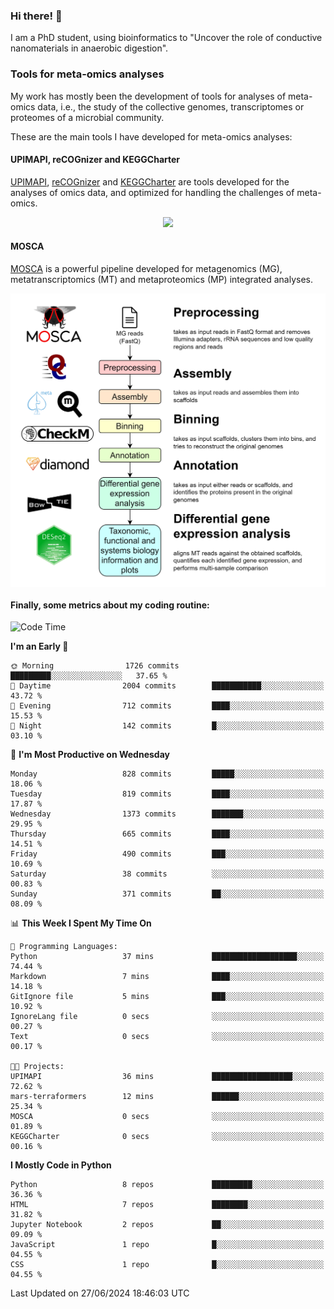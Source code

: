 ### Hi there! 👋

I am a PhD student, using bioinformatics to "Uncover the role of conductive nanomaterials in anaerobic digestion".

### Tools for meta-omics analyses

My work has mostly been the development of tools for analyses of meta-omics data, i.e., the study of the collective genomes, transcriptomes or proteomes of a microbial community.

These are the main tools I have developed for meta-omics analyses:

#### UPIMAPI, reCOGnizer and KEGGCharter

[UPIMAPI](https://github.com/iquasere/UPIMAPI), [reCOGnizer](https://github.com/iquasere/reCOGnizer) and [KEGGCharter](https://github.com/iquasere/KEGGCharter) are tools developed for the analyses of omics data, and optimized for handling the challenges of meta-omics.

<p align="center">
    <img src="assets/annotation_paper.png">
</p>

#### MOSCA

[MOSCA](https://github.com/iquasere/MOSCA) is a powerful pipeline developed for metagenomics (MG), metatranscriptomics (MT) and metaproteomics (MP) integrated analyses.

<p align="center">
    <img src="assets/mosca_workflow.png" align="center" width="700">
</p>


#### Finally, some metrics about my coding routine:

<!--START_SECTION:waka-->
![Code Time](http://img.shields.io/badge/Code%20Time-843%20hrs%2018%20mins-blue)

**I'm an Early 🐤** 

```text
🌞 Morning                1726 commits        █████████░░░░░░░░░░░░░░░░   37.65 % 
🌆 Daytime                2004 commits        ███████████░░░░░░░░░░░░░░   43.72 % 
🌃 Evening                712 commits         ████░░░░░░░░░░░░░░░░░░░░░   15.53 % 
🌙 Night                  142 commits         █░░░░░░░░░░░░░░░░░░░░░░░░   03.10 % 
```
📅 **I'm Most Productive on Wednesday** 

```text
Monday                   828 commits         █████░░░░░░░░░░░░░░░░░░░░   18.06 % 
Tuesday                  819 commits         ████░░░░░░░░░░░░░░░░░░░░░   17.87 % 
Wednesday                1373 commits        ███████░░░░░░░░░░░░░░░░░░   29.95 % 
Thursday                 665 commits         ████░░░░░░░░░░░░░░░░░░░░░   14.51 % 
Friday                   490 commits         ███░░░░░░░░░░░░░░░░░░░░░░   10.69 % 
Saturday                 38 commits          ░░░░░░░░░░░░░░░░░░░░░░░░░   00.83 % 
Sunday                   371 commits         ██░░░░░░░░░░░░░░░░░░░░░░░   08.09 % 
```


📊 **This Week I Spent My Time On** 

```text
💬 Programming Languages: 
Python                   37 mins             ███████████████████░░░░░░   74.44 % 
Markdown                 7 mins              ████░░░░░░░░░░░░░░░░░░░░░   14.18 % 
GitIgnore file           5 mins              ███░░░░░░░░░░░░░░░░░░░░░░   10.92 % 
IgnoreLang file          0 secs              ░░░░░░░░░░░░░░░░░░░░░░░░░   00.27 % 
Text                     0 secs              ░░░░░░░░░░░░░░░░░░░░░░░░░   00.17 % 

🐱‍💻 Projects: 
UPIMAPI                  36 mins             ██████████████████░░░░░░░   72.62 % 
mars-terraformers        12 mins             ██████░░░░░░░░░░░░░░░░░░░   25.34 % 
MOSCA                    0 secs              ░░░░░░░░░░░░░░░░░░░░░░░░░   01.89 % 
KEGGCharter              0 secs              ░░░░░░░░░░░░░░░░░░░░░░░░░   00.16 % 
```

**I Mostly Code in Python** 

```text
Python                   8 repos             █████████░░░░░░░░░░░░░░░░   36.36 % 
HTML                     7 repos             ████████░░░░░░░░░░░░░░░░░   31.82 % 
Jupyter Notebook         2 repos             ██░░░░░░░░░░░░░░░░░░░░░░░   09.09 % 
JavaScript               1 repo              █░░░░░░░░░░░░░░░░░░░░░░░░   04.55 % 
CSS                      1 repo              █░░░░░░░░░░░░░░░░░░░░░░░░   04.55 % 
```




 Last Updated on 27/06/2024 18:46:03 UTC
<!--END_SECTION:waka-->
